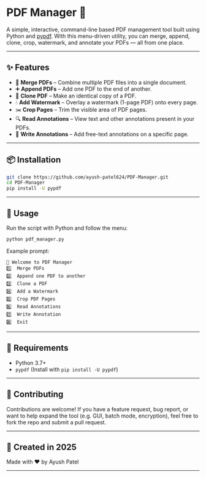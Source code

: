 # PDF Manager 📜

A simple, interactive, command-line based PDF management tool built using Python and [pypdf](https://pypdf.readthedocs.io/). With this menu-driven utility, you can merge, append, clone, crop, watermark, and annotate your PDFs — all from one place.

---

## ✨ Features

* 🔗 **Merge PDFs** – Combine multiple PDF files into a single document.
* ➕ **Append PDFs** – Add one PDF to the end of another.
* 📄 **Clone PDF** – Make an identical copy of a PDF.
* 💧 **Add Watermark** – Overlay a watermark (1-page PDF) onto every page.
* ✂️ **Crop Pages** – Trim the visible area of PDF pages.
* 🔍 **Read Annotations** – View text and other annotations present in your PDFs.
* 📝 **Write Annotations** – Add free-text annotations on a specific page.

---

## 📦 Installation

```bash
git clone https://github.com/ayush-patel624/PDF-Manager.git
cd PDF-Manager
pip install -U pypdf
```

---

## 🚀 Usage

Run the script with Python and follow the menu:

```bash
python pdf_manager.py
```

Example prompt:

```
📘 Welcome to PDF Manager
1️⃣  Merge PDFs
2️⃣  Append one PDF to another
3️⃣  Clone a PDF
4️⃣  Add a Watermark
5️⃣  Crop PDF Pages
6️⃣  Read Annotations
7️⃣  Write Annotation
8️⃣  Exit
```

---

## 🚧 Requirements

* Python 3.7+
* `pypdf` (Install with `pip install -U pypdf`)

---

## 👥 Contributing

Contributions are welcome! If you have a feature request, bug report, or want to help expand the tool (e.g. GUI, batch mode, encryption), feel free to fork the repo and submit a pull request.

---

## 📅 Created in 2025

Made with ❤️ by Ayush Patel

---
